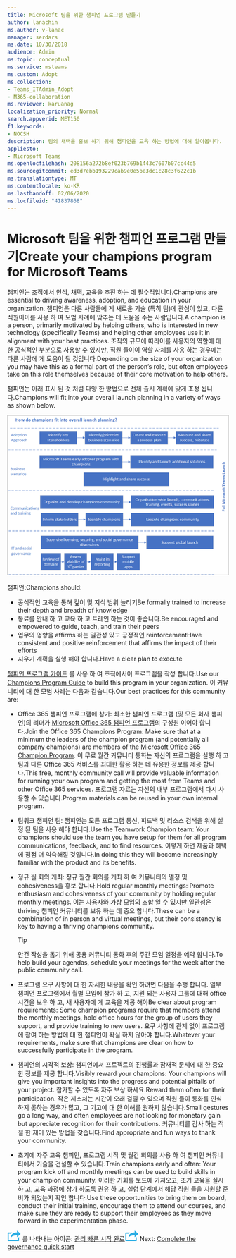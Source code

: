 ```yaml
---
title: Microsoft 팀을 위한 챔피언 프로그램 만들기
author: lanachin
ms.author: v-lanac
manager: serdars
ms.date: 10/30/2018
audience: Admin
ms.topic: conceptual
ms.service: msteams
ms.custom: Adopt
ms.collection:
- Teams_ITAdmin_Adopt
- M365-collaboration
ms.reviewer: karuanag
localization_priority: Normal
search.appverid: MET150
f1.keywords:
- NOCSH
description: 팀의 채택을 홍보 하기 위해 챔피언을 교육 하는 방법에 대해 알아봅니다.
appliesto:
- Microsoft Teams
ms.openlocfilehash: 208156a272b8ef023b769b1443c7607b07cc44d5
ms.sourcegitcommit: ed3d7ebb193229cab9e0e5be3dc1c28c3f622c1b
ms.translationtype: MT
ms.contentlocale: ko-KR
ms.lasthandoff: 02/06/2020
ms.locfileid: "41837868"
---
```

# <a name="create-your-champions-program-for-microsoft-teams"></a><span data-ttu-id="afc59-103">Microsoft 팀을 위한 챔피언 프로그램 만들기</span><span class="sxs-lookup"><span data-stu-id="afc59-103">Create your champions program for Microsoft Teams</span></span>

<span data-ttu-id="afc59-104">챔피언는 조직에서 인식, 채택, 교육을 추진 하는 데 필수적입니다.</span><span class="sxs-lookup"><span data-stu-id="afc59-104">Champions are essential to driving awareness, adoption, and education in your organization.</span></span> <span data-ttu-id="afc59-105">챔피언은 다른 사람들에 게 새로운 기술 (특히 팀)에 관심이 있고, 다른 직원이이를 사용 하 여 모범 사례에 맞추는 데 도움을 주는 사람입니다.</span><span class="sxs-lookup"><span data-stu-id="afc59-105">A champion is a person, primarily motivated by helping others, who is interested in new technology (specifically Teams) and helping other employees use it in alignment with your best practices.</span></span> <span data-ttu-id="afc59-106">조직의 규모에 따라이를 사용자의 역할에 대 한 공식적인 부분으로 사용할 수 있지만, 직원 들이이 역할 자체를 사용 하는 경우에는 다른 사람에 게 도움이 될 것입니다.</span><span class="sxs-lookup"><span data-stu-id="afc59-106">Depending on the size of your organization you may have this as a formal part of the person’s role, but often employees take on this role themselves because of their core motivation to help others.</span></span>

<span data-ttu-id="afc59-107">챔피언는 아래 표시 된 것 처럼 다양 한 방법으로 전체 출시 계획에 맞게 조정 됩니다.</span><span class="sxs-lookup"><span data-stu-id="afc59-107">Champions will fit into your overall launch planning in a variety of ways as shown below.</span></span>

![챔피언 출시 계획 그림](media/teams-adoption-champions.png)

<span data-ttu-id="afc59-109">챔피언:</span><span class="sxs-lookup"><span data-stu-id="afc59-109">Champions should:</span></span>

- <span data-ttu-id="afc59-110">공식적인 교육을 통해 깊이 및 지식 범위 늘리기</span><span class="sxs-lookup"><span data-stu-id="afc59-110">Be formally trained to increase their depth and breadth of knowledge</span></span>
- <span data-ttu-id="afc59-111">동료를 안내 하 고 교육 하 고 트레인 하는 것이 좋습니다.</span><span class="sxs-lookup"><span data-stu-id="afc59-111">Be encouraged and empowered to guide, teach, and train their peers</span></span>
- <span data-ttu-id="afc59-112">업무의 영향을 affirms 하는 일관성 있고 긍정적인 reinforcement</span><span class="sxs-lookup"><span data-stu-id="afc59-112">Have consistent and positive reinforcement that affirms the impact of their efforts</span></span>
- <span data-ttu-id="afc59-113">지우기 계획을 실행 해야 합니다.</span><span class="sxs-lookup"><span data-stu-id="afc59-113">Have a clear plan to execute</span></span>

<span data-ttu-id="afc59-114">[챔피언 프로그램 가이드](https://go.microsoft.com/fwlink/?linkid=854665) 를 사용 하 여 조직에서이 프로그램을 작성 합니다.</span><span class="sxs-lookup"><span data-stu-id="afc59-114">Use our [Champions Program Guide](https://go.microsoft.com/fwlink/?linkid=854665) to build this program in your organization.</span></span> <span data-ttu-id="afc59-115">이 커뮤니티에 대 한 모범 사례는 다음과 같습니다.</span><span class="sxs-lookup"><span data-stu-id="afc59-115">Our best practices for this community are:</span></span>

- <span data-ttu-id="afc59-116">Office 365 챔피언 프로그램에 참가: 최소한 챔피언 프로그램 (및 모든 회사 챔피언)의 리더가 [Microsoft Office 365 챔피언 프로그램](https://aka.ms/O365Champions)의 구성원 이어야 합니다.</span><span class="sxs-lookup"><span data-stu-id="afc59-116">Join the Office 365 Champions Program: Make sure that at a minimum the leaders of the champion program (and potentially all company champions) are members of the [Microsoft Office 365 Champion Program](https://aka.ms/O365Champions).</span></span> <span data-ttu-id="afc59-117">이 무료 월간 커뮤니티 통화는 자신의 프로그램을 실행 하 고 팀과 다른 Office 365 서비스를 최대한 활용 하는 데 유용한 정보를 제공 합니다.</span><span class="sxs-lookup"><span data-stu-id="afc59-117">This free, monthly community call will provide valuable information for running your own program and getting the most from Teams and other Office 365 services.</span></span> <span data-ttu-id="afc59-118">프로그램 자료는 자신의 내부 프로그램에서 다시 사용할 수 있습니다.</span><span class="sxs-lookup"><span data-stu-id="afc59-118">Program materials can be reused in your own internal program.</span></span>

- <span data-ttu-id="afc59-119">팀워크 챔피언 팀: 챔피언는 모든 프로그램 통신, 피드백 및 리소스 검색을 위해 설정 된 팀을 사용 해야 합니다.</span><span class="sxs-lookup"><span data-stu-id="afc59-119">Use the Teamwork Champion team: Your champions should use the team you have setup for them for all program communications, feedback, and to find resources.</span></span>  <span data-ttu-id="afc59-120">이렇게 하면 제품과 혜택에 점점 더 익숙해질 것입니다.</span><span class="sxs-lookup"><span data-stu-id="afc59-120">In doing this they will become increasingly familiar with the product and its benefits.</span></span>

- <span data-ttu-id="afc59-121">정규 월 회의 개최: 정규 월간 회의를 개최 하 여 커뮤니티의 열정 및 cohesiveness을 홍보 합니다.</span><span class="sxs-lookup"><span data-stu-id="afc59-121">Hold regular monthly meetings: Promote enthusiasm and cohesiveness of your community by holding regular monthly meetings.</span></span> <span data-ttu-id="afc59-122">이는 사용자와 가상 모임의 조합 일 수 있지만 일관성은 thriving 챔피언 커뮤니티를 보유 하는 데 중요 합니다.</span><span class="sxs-lookup"><span data-stu-id="afc59-122">These can be a combination of in person and virtual meetings, but their consistency is key to having a thriving champions community.</span></span>

    > [!TIP]
    > <span data-ttu-id="afc59-123">안건 작성을 돕기 위해 공용 커뮤니티 통화 후의 주간 모임 일정을 예약 합니다.</span><span class="sxs-lookup"><span data-stu-id="afc59-123">To help build your agendas, schedule your meetings for the week after the public community call.</span></span> 

- <span data-ttu-id="afc59-124">프로그램 요구 사항에 대 한 자세한 내용을 확인 하려면 다음을 수행 합니다. 일부 챔피언 프로그램에서 월별 모임에 참가 하 고, 지원 되는 사용자 그룹에 대해 office 시간을 보유 하 고, 새 사용자에 게 교육을 제공 해야</span><span class="sxs-lookup"><span data-stu-id="afc59-124">Be clear about program requirements: Some champion programs require that members attend the monthly meetings, hold office hours for the group of users they support, and provide training to new users.</span></span> <span data-ttu-id="afc59-125">요구 사항에 관계 없이 프로그램에 참여 하는 방법에 대 한 챔피언이 확실 하지 않아야 합니다.</span><span class="sxs-lookup"><span data-stu-id="afc59-125">Whatever your requirements, make sure that champions are clear on how to successfully participate in the program.</span></span>

- <span data-ttu-id="afc59-126">챔피언의 시각적 보상: 챔피언에서 프로젝트의 진행률과 잠재적 문제에 대 한 중요 한 정보를 제공 합니다.</span><span class="sxs-lookup"><span data-stu-id="afc59-126">Visibly reward your champions: Your champions will give you important insights into the progress and potential pitfalls of your project.</span></span> <span data-ttu-id="afc59-127">참가할 수 있도록 자주 보상 하세요.</span><span class="sxs-lookup"><span data-stu-id="afc59-127">Reward them often for their participation.</span></span> <span data-ttu-id="afc59-128">작은 제스처는 시간이 오래 걸릴 수 있으며 직원 들이 통화를 인식 하지 못하는 경우가 많고, 그 기고에 대 한 이해를 원하지 않습니다.</span><span class="sxs-lookup"><span data-stu-id="afc59-128">Small gestures go a long way, and often employees are not looking for monetary gain but appreciate recognition for their contributions.</span></span> <span data-ttu-id="afc59-129">커뮤니티를 감사 하는 적절 한 재미 있는 방법을 찾습니다.</span><span class="sxs-lookup"><span data-stu-id="afc59-129">Find appropriate and fun ways to thank your community.</span></span> 

- <span data-ttu-id="afc59-130">초기에 자주 교육 챔피언, 프로그램 시작 및 월간 회의를 사용 하 여 챔피언 커뮤니티에서 기술을 건설할 수 있습니다.</span><span class="sxs-lookup"><span data-stu-id="afc59-130">Train champions early and often: Your program kick off and monthly meetings can be used to build skills in your champion community.</span></span> <span data-ttu-id="afc59-131">이러한 기회를 보드에 가져오고, 초기 교육을 실시 하 고, 교육 과정에 참가 하도록 권유 하 고, 실험 단계에서 해당 직원 들을 지원할 준비가 되었는지 확인 합니다.</span><span class="sxs-lookup"><span data-stu-id="afc59-131">Use these opportunities to bring them on board, conduct their initial training, encourage them to attend our courses, and make sure they are ready to support their employees as they move forward in the experimentation phase.</span></span>  

<span data-ttu-id="afc59-132">![다음 단계](media/teams-adoption-next-icon.png) 를 나타내는 아이콘: [관리 빠른 시작 완료](teams-adoption-governance-quick-start.md)</span><span class="sxs-lookup"><span data-stu-id="afc59-132">![An icon representing the next step](media/teams-adoption-next-icon.png) Next: [Complete the governance quick start](teams-adoption-governance-quick-start.md)</span></span>

